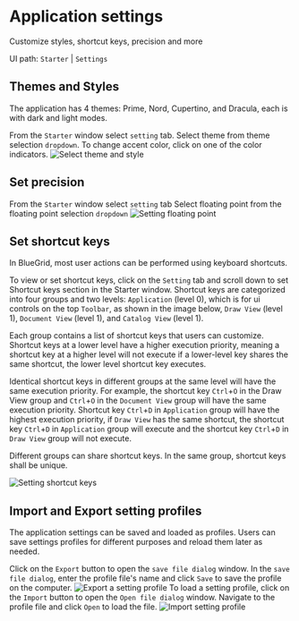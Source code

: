 # Application settings

<card-summary>Customize styles, shortcut keys, precision and more</card-summary>

<tldr>
    <p>UI path: <ui-path><code>Starter</code> | <code>Settings</code></ui-path></p>
</tldr>

## Themes and Styles
<procedure  >
<p>
The application has 4 themes: Prime, Nord, Cupertino, and Dracula, each is with dark and light modes.
</p>
<step>
From the <code>Starter</code> window select <code>setting</code> tab.
</step>
<step>Select theme from theme selection <code>dropdown</code>.</step>
<step>To change accent color, click on one of the color indicators.</step>
<img src="select_theme.png" alt="Select theme and style" />
</procedure>

[//]: # (<procedure title="Select language" id="select-language">)

[//]: # (<step>)

[//]: # (    From the Starter window select setting tab)

[//]: # (</step>)

[//]: # (<step>)

[//]: # (    Select language from the language selection <code>dropdown</code>)

[//]: # (</step>)

[//]: # (<img src="language_selection.png" alt="Select language" width="540"  />)

[//]: # (</procedure>)

## Set precision

<procedure title="Set floating point" >
<step>
    From the <code>Starter</code> window select <code>setting</code> tab
</step>
<step>
    Select floating point from the floating point selection <code>dropdown</code>
</step>
<img src="precision_selection.png" alt="Setting floating point"  />
</procedure>

## Set shortcut keys 

<procedure title="Setting shortcut keys" >
<p>
In BlueGrid, most user actions can be performed using keyboard shortcuts. 
</p>
<p>
To view or set shortcut keys, click on the <code>Setting</code> tab and scroll down to set Shortcut keys section in the Starter window.
Shortcut keys are categorized into four groups and two levels: <code>Application</code> (level 0), which is for ui controls on the top <code>Toolbar</code>, as shown in the image below,
<code>Draw View</code> (level 1), <code>Document View</code> (level 1), and <code>Catalog View</code> (level 1).
</p>
<p>
Each group contains a list of shortcut keys that users can customize. Shortcut keys at a lower level have a higher execution priority, meaning a shortcut key at a higher level will not execute if a lower-level key shares the same shortcut, the lower level shortcut key executes.
</p>
<p>
Identical shortcut keys in different groups at the same level will have the same execution priority. For example, the shortcut key <code>Ctrl</code>+<code>O</code> in the Draw View group and <code>Ctrl</code>+<code>O</code> in the <code>Document View</code> group will have the same execution priority. Shortcut key <code>Ctrl</code>+<code>D</code> in <code>Application</code> group will have the highest execution priority, if <code>Draw View</code> has the same shortcut, the shortcut key <code>Ctrl</code>+<code>D</code> in <code>Application</code> group will execute and the shortcut key <code>Ctrl</code>+<code>D</code> in <code>Draw View</code> group will not execute.
</p>
<p>
Different groups can share shortcut keys. In the same group, shortcut keys shall be unique.
</p>


<img src="shortcut.png" alt="Setting shortcut keys" />

</procedure>

## Import and Export setting profiles


<p>
    The application settings can be saved and loaded as profiles. Users can save settings profiles for different purposes and reload them later as needed.
</p>

<procedure title="Export setting profiles">
<step>
    Click on the <code>Export</code> button to open the <code>save file dialog</code> window.
</step>
<step>
    In the <code>save file dialog</code>, enter the profile file's name and click <code>Save</code> to save the profile on the computer.
</step>
<img src="export_setting_profile.png" alt="Export a setting profile"/>
</procedure>

<procedure title="Import setting profiles">
<step>
    To load a setting profile, click on the <code>Import</code> button to open the <code>Open file dialog</code> window.
</step>
<step>
    Navigate to the profile file and click <code>Open</code> to load the file.
</step>
<img src="import_profile.png" alt="Import setting profile"/>
</procedure>